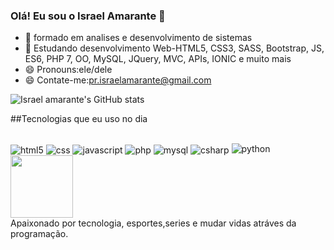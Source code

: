### Olá! Eu sou o Israel Amarante 👋
- 🔭 formado em analises e desenvolvimento de sistemas
- 🌱 Estudando desenvolvimento Web-HTML5, CSS3, SASS, Bootstrap, JS, ES6, PHP 7, OO, MySQL, JQuery, MVC, APIs, IONIC e muito mais
- 😄 Pronouns:ele/dele
- 😄 Contate-me:pr.israelamarante@gmail.com

![Israel amarante's GitHub stats](https://github-readme-stats.vercel.app/api?username=israelamarante&show_icons=true&theme=dracula)

##Tecnologias que eu uso no dia 
 <div style="display:inline-block"><br>
        <img align="center" src="https://img.shields.io/badge/HTML5-E34F26?style=for-the-badge&logo=html5&logoColor=white" alt="html5">
        <img align="center" src="https://img.shields.io/badge/CSS3-1572B6?style=for-the-badge&logo=css3&logoColor=white" alt="css">
        <img align="center" src="https://img.shields.io/badge/JavaScript-F7DF1E?style=for-the-badge&logo=javascript&logoColor=black" alt="javascript">
        <img align="center" src="https://img.shields.io/badge/PHP-777BB4?style=for-the-badge&logo=php&logoColor=white" alt="php">
        <img align="center" src="https://img.shields.io/badge/MySQL-00000F?style=for-the-badge&logo=mysql&logoColor=white" alt="mysql">
        <img align="center" src="https://img.shields.io/badge/C%23-239120?style=for-the-badge&logo=c-sharp&logoColor=white" alt="csharp">
        <img aling="center" src="https://img.shields.io/badge/Python-3776AB?style=for-the-badge&logo=python&logoColor=white" alt="python">
        <img height="100em" src="https://cdn.jsdelivr.net/gh/devicons/devicon@latest/icons/csharp/csharp-original.svg" />
          
   </div><br>
   Apaixonado por tecnologia, esportes,series e mudar vidas atráves da programação.

     
